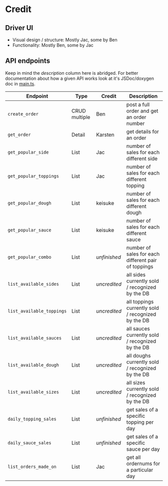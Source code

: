 # Credit

## Driver UI

- Visual design / structure: Mostly Jac, some by Ben
- Functionality: Mostly Ben, some by Jac

## API endpoints

Keep in mind the *description* column here is abridged. For better
documentation about how a given API works look at it's JSDoc/doxygen doc in
[main.ts](./main.ts).

| Endpoint | Type | Credit | Description |
| -------- | ---- | ------ | ----------- |
| `create_order`            | CRUD multiple | Ben          | post a full order and get an order number           |
| `get_order`               | Detail        | Karsten      | get details for an order                            |
| `get_popular_side`        | List          | Jac          | number of sales for each different side             |
| `get_popular_toppings`    | List          | Jac          | number of sales for each different topping          |
| `get_popular_dough`       | List          | keisuke      | number of sales for each different dough            |
| `get_popular_sauce`       | List          | keisuke      | number of sales for each different sauce            |
| `get_popular_combo`       | List          | *unfinished* | number of sales for each different pair of toppings |
| `list_available_sides`    | List          | *uncredited* | all sides currently sold / recognized by the DB     |
| `list_available_toppings` | List          | *uncredited* | all toppings currently sold / recognized by the DB  |
| `list_available_sauces`   | List          | *uncredited* | all sauces currently sold / recognized by the DB    |
| `list_available_dough`    | List          | *uncredited* | all doughs currently sold / recognized by the DB    |
| `list_available_sizes`    | List          | *uncredited* | all sizes currently sold / recognized by the DB     |
| `daily_topping_sales`     | List          | *unfinished* | get sales of a specific topping per day             |
| `daily_sauce_sales`       | List          | *unfinished* | get sales of a specific sauce per day               |
| `list_orders_made_on`     | List          | Jac          | get all ordernums for a particular day              |
